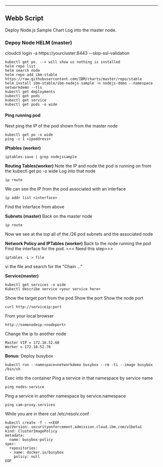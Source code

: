 -------------------
Webb Script
-------------------

Deploy Node.js Sample Chart
Log into the master node.

### Depoy Node HELM (master)

cloudctl login -a https://yourcluster:8443 --skip-ssl-validation

```
kubectl get po. --> will show us nothing is installed
helm repo list
helm search node
helm repo add ibm-stable https://raw.githubusercontent.com/IBM/charts/master/repo/stable
helm install ibm-stable/ibm-nodejs-sample -n nodejs-demo --namespace networkdemo --tls
kubectl get deployments
kubectl get pods
kubectl get service
kubectl get pods -o wide
```



#### Ping running pod

Next ping the IP of the pod shown from the master node

```
kubectl get po -o wide
ping -c 1 <ipaddress>
```

**IPtables** **(worker)**

```
iptables-save | grep nodejssample
```

**Routing Tables(worker)**
Note the IP and node the pod is running on from the kubectl get po -o wide
Log into that node

```
ip route
```

We can see the IP from the pod associated with an interface

```
ip addr list <interface>
```


Find the interface from above

**Subnets (master)**
Back on the master node

```
ip route
```

Now we see at the top all of the /26 pod subnets and the associated node

**Network Policy and IPTables (worker)**
Back to the node running the pod
Find the interface for the pod.  <<< Need this step>>>

```
iptables -L > file
```


vi the file and search for the "Chain <interface name> …"

**Service(master)**

```
kubectl get services -o wide
Kubectl describe service <your service here>
```

Show the target port from the pod
Show the port
Show the node port

```
curl http://serviceip:port
```

From your local browser

```
http://somenodeip:<nodeport>
```


Change the ip to another node

```
Master VIP = 172.16.52.60
Worker = 172.16.52.76
```





**Bonus:**
Deploy busybox

```
kubectl run --namespace=networkdemo busybox --rm -ti --image busybox /bin/sh
```

Exec into the container
Ping a service in that namespace by service name

```
ping nodes-service
```

Ping a service in another namespace by service.namespace

```
ping cam-proxy.services
```

While you are in there cat /etc/resolv.conf







```
kubectl create -f - <<EOF
apiVersion: securityenforcement.admission.cloud.ibm.com/v1beta1
kind: ClusterImagePolicy
metadata:
  name: busybox-policy
spec:
  repositories:
  - name: docker.io/busybox
    policy: null
EOF
```